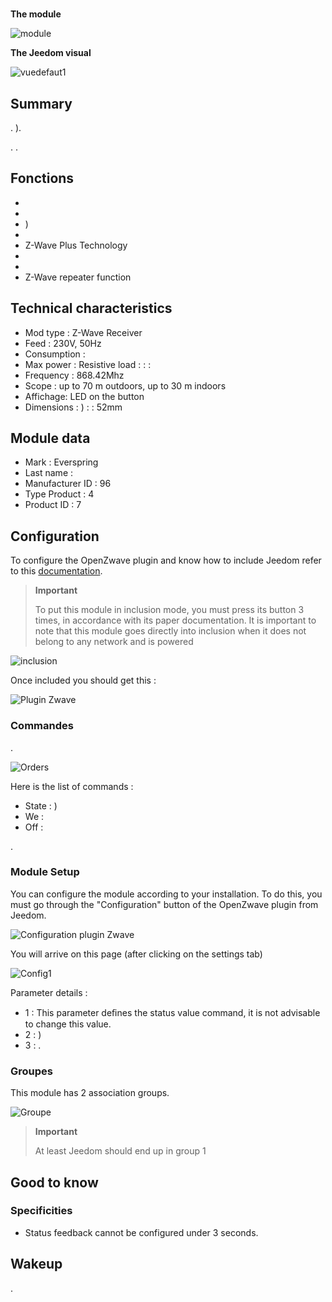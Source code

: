 # 

**The module**

![module](images/everspring.AN180-6/module.jpg)

**The Jeedom visual**

![vuedefaut1](images/everspring.AN180-6/vuedefaut1.jpg)

## Summary

. ).

. .

## Fonctions

-   
-   
-   )
-   
-   Z-Wave Plus Technology
-   
-   
-   Z-Wave repeater function

## Technical characteristics

-   Mod type : Z-Wave Receiver
-   Feed : 230V, 50Hz
-   Consumption : 
-   Max power : Resistive load :  :  : 
-   Frequency : 868.42Mhz
-   Scope : up to 70 m outdoors, up to 30 m indoors
-   Affichage: LED on the button
-   Dimensions : ) :  : 52mm

## Module data

-   Mark : Everspring
-   Last name : 
-   Manufacturer ID : 96
-   Type Product : 4
-   Product ID : 7

## Configuration

To configure the OpenZwave plugin and know how to include Jeedom refer to this [documentation](https://doc.jeedom.com/en_US/plugins/automation%20protocol/openzwave/).

> **Important**
>
> To put this module in inclusion mode, you must press its button 3 times, in accordance with its paper documentation. It is important to note that this module goes directly into inclusion when it does not belong to any network and is powered

![inclusion](images/everspring.AN180-6/inclusion.jpg)

Once included you should get this :

![Plugin Zwave](images/everspring.AN180-6/information.jpg)

### Commandes

.

![Orders](images/everspring.AN180-6/commandes.jpg)

Here is the list of commands :

-   State : )
-   We : 
-   Off : 

.

### Module Setup

You can configure the module according to your installation. To do this, you must go through the "Configuration" button of the OpenZwave plugin from Jeedom.

![Configuration plugin Zwave](images/plugin/bouton_configuration.jpg)

You will arrive on this page (after clicking on the settings tab)

![Config1](images/everspring.AN180-6/config1.jpg)

Parameter details :

-   1 : This parameter deﬁnes the status value command, it is not advisable to change this value.
-   2 : )
-   3 : .

### Groupes

This module has 2 association groups.

![Groupe](images/everspring.AN180-6/groupe.jpg)

> **Important**
>
> At least Jeedom should end up in group 1

## Good to know

### Specificities

-   Status feedback cannot be configured under 3 seconds.

## Wakeup

.
